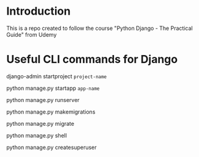 # Introduction

This is a repo created to follow the course "Python Django - The Practical Guide" from Udemy

# Useful CLI commands for Django

django-admin startproject `project-name`

python manage.py startapp `app-name`

python manage.py runserver

python manage.py makemigrations

python manage.py migrate

python manage.py shell

python manage.py createsuperuser
